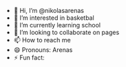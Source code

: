 - 👋 Hi, I’m @nikolasarenas
- 👀 I’m interested in basketbal
- 🌱 I’m currently learning school
- 💞️ I’m looking to collaborate on pages
- 📫 How to reach me 
- 😄 Pronouns: Arenas
- ⚡ Fun fact: 


